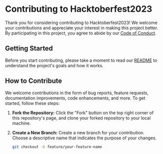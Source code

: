 # Contributing to Hacktoberfest2023


Thank you for considering contributing to Hacktoberfest2023! We welcome your contributions and appreciate your interest in making this project better. By participating in this project, you agree to abide by our [Code of Conduct](CODE_OF_CONDUCT.md).

## Getting Started

Before you start contributing, please take a moment to read our [README](README.md) to understand the project's goals and how it works.

## How to Contribute

We welcome contributions in the form of bug reports, feature requests, documentation improvements, code enhancements, and more. To get started, follow these steps:

1. **Fork the Repository:** Click the "Fork" button on the top right corner of this repository's page, and clone your forked repository to your local machine.

2. **Create a New Branch:** Create a new branch for your contribution. Choose a descriptive name that indicates the purpose of your changes.

   ```bash
   git checkout -b feature/your-feature-name
